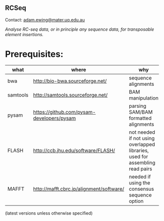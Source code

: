 ## RCSeq

Contact: adam.ewing@mater.uq.edu.au

*Analyse RC-seq data, or in principle any sequence data, for transposable element insertions.*

# Prerequisites:

|what     | where | why |
|---------|-------|-----|
|bwa      | http://bio-bwa.sourceforge.net/  | sequence alignments |
|samtools | http://samtools.sourceforge.net/ | BAM manipulation |
|pysam    | https://github.com/pysam-developers/pysam | parsing SAM/BAM formatted alignments |
|FLASH    | http://ccb.jhu.edu/software/FLASH/ | not needed if not using overlapped libraries, used for assembling read pairs |
|MAFFT    | http://mafft.cbrc.jp/alignment/software/ | needed if using the consensus sequence option |

(latest versions unless otherwise specified)
